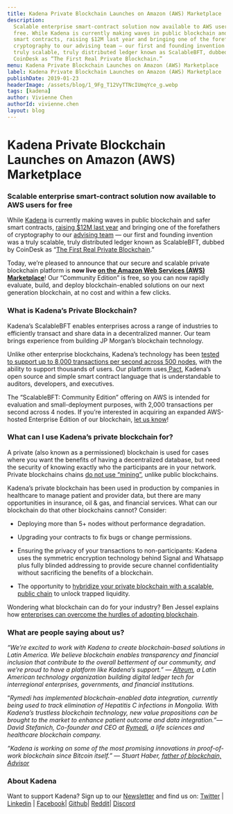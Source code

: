 ```yaml
---
title: Kadena Private Blockchain Launches on Amazon (AWS) Marketplace
description:
  Scalable enterprise smart-contract solution now available to AWS users for
  free. While Kadena is currently making waves in public blockchain and safer
  smart contracts, raising $12M last year and bringing one of the forefathers of
  cryptography to our advising team — our first and founding invention was a
  truly scalable, truly distributed ledger known as ScalableBFT, dubbed by
  CoinDesk as “The First Real Private Blockchain.”
menu: Kadena Private Blockchain Launches on Amazon (AWS) Marketplace
label: Kadena Private Blockchain Launches on Amazon (AWS) Marketplace
publishDate: 2019-01-23
headerImage: /assets/blog/1_9Fg_T12VyTTNcIUmqYce_g.webp
tags: [kadena]
author: Vivienne Chen
authorId: vivienne.chen
layout: blog
---
```


# Kadena Private Blockchain Launches on Amazon (AWS) Marketplace

### Scalable enterprise smart-contract solution now available to AWS users for free

While [Kadena](http://kadena.io) is currently making waves in public blockchain
and safer smart contracts,
[raising $12M last year](https://www.coindesk.com/blockchain-startup-kadena-raises-12-million-saft-sale)
and bringing one of the forefathers of cryptography to our
[advising team](https://unhashed.com/cryptocurrency-news/kadena-brings-blockchain-forefather-stuart-haber-board/)
— our first and founding invention was a truly scalable, truly distributed
ledger known as ScalableBFT, dubbed by CoinDesk as
“[The First Real Private Blockchain](https://www.coindesk.com/evolution-kadena-first-real-private-blockchain).”

Today, we’re pleased to announce that our secure and scalable private blockchain
platform is **now live
[on the Amazon Web Services (AWS) Marketplace](http://kadena.io/aws)**! Our
“Community Edition” is free, so you can now rapidly evaluate, build, and deploy
blockchain-enabled solutions on our next generation blockchain, at no cost and
within a few clicks.

### What is Kadena’s Private Blockchain?

Kadena’s ScalableBFT enables enterprises across a range of industries to
efficiently transact and share data in a decentralized manner. Our team brings
experience from building JP Morgan’s blockchain technology.

Unlike other enterprise blockchains, Kadena’s technology has been
[tested to support up to 8,000 transactions per second across 500 nodes](https://kadena.io/wp-content/uploads/2018/08/Kadena-ConsensusWhitePaper-Aug2016.pdf),
with the ability to support thousands of users. Our platform
uses[ Pact](http://github.com/kadena-io/pact), Kadena’s open source and simple
smart contract language that is understandable to auditors, developers, and
executives.

The “ScalableBFT: Community Edition” offering on AWS is intended for evaluation
and small-deployment purposes, with 2,000 transactions per second across 4
nodes. If you’re interested in acquiring an expanded AWS-hosted Enterprise
Edition of our blockchain, [let us know](mailto:support@kadena.io)!

### What can I use Kadena’s private blockchain for?

A private (also known as a permissioned) blockchain is used for cases where you
want the benefits of having a decentralized database, but need the security of
knowing exactly who the participants are in your network. Private blockchains
chains
[do not use “mining”](/blogchain/2019/why-mining-private-blockchains-dont-mix-2019-02-06),
unlike public blockchains.

Kadena’s private blockchain has been used in production by companies in
healthcare to manage patient and provider data, but there are many opportunities
in insurance, oil & gas, and financial services. What can our blockchain do that
other blockchains cannot? Consider:

- Deploying more than 5+ nodes without performance degradation.

- Upgrading your contracts to fix bugs or change permissions.

- Ensuring the privacy of your transactions to non-participants: Kadena uses the
  symmetric encryption technology behind Signal and Whatsapp plus fully blinded
  addressing to provide secure channel confidentiality without sacrificing the
  benefits of a blockchain.

- The opportunity to
  [hybridize your private blockchain with a scalable, public chain](/blogchain/2018/blockchain-future-smart-contract-sharing-economy-2018-12-17)
  to unlock trapped liquidity.

Wondering what blockchain can do for your industry? Ben Jessel explains how
[enterprises can overcome the hurdles of adopting blockchain](https://www.informationweek.com/strategic-cio/it-strategy/what-enterprises-need-to-make-the-leap-to-blockchain/a/d-id/1333598).

### What are people saying about us?

_“We’re excited to work with Kadena to create blockchain-based solutions in
Latin America. We believe blockchain enables transparency and financial
inclusion that contribute to the overall betterment of our community, and we’re
proud to have a platform like Kadena’s support.” — [Alteum](http://alteum.io), a
Latin American technology organization building digital ledger tech for
interregional enterprises, governments, and financial institutions._

“_Rymedi has implemented blockchain-enabled data integration, currently being
used to track elimination of Hepatitis C infections in Mongolia. With Kadena’s
trustless blockchain technology, new value propositions can be brought to the
market to enhance patient outcome and data integration.”–– David Stefanich,
Co-founder and CEO at [Rymedi](http://rymedi.com), a life sciences and
healthcare blockchain company._

_“Kadena is working on some of the most promising innovations in proof-of-work
blockchain since Bitcoin itself.” — Stuart Haber,
[father of blockchain, Advisor](https://unhashed.com/cryptocurrency-news/kadena-brings-blockchain-forefather-stuart-haber-board/)_

### About Kadena

[](https://www.youtube.com/watch?v=83g2Uzp7lVs)

Want to support Kadena? Sign up to our [Newsletter](http://eepurl.com/gdsoHj)
and find us on: [Twitter](http://twitter.com/kadena_io) |
[Linkedin](https://www.linkedin.com/company/kadena-llc/) |
[Facebook](https://www.facebook.com/KadenaBlockchain/)|
[Github](https://github.com/kadena-io)| [Reddit](http://reddit.com/r/kadena)|
[Discord](https://discord.gg/bsUcWmX)
